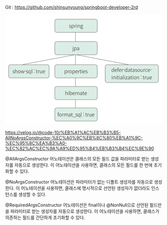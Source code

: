 Git : https://github.com/shinsunyoung/springboot-developer-2rd


![img.png](readmeImg/img.png)

https://velog.io/@code-10/%EB%A1%AC%EB%B3%B5-AllNoArgsConstructor-%EC%A0%9C%EB%8C%80%EB%A1%9C-%EC%95%8C%EA%B3%A0-%EC%82%AC%EC%9A%A9%ED%95%B4%EB%B3%B4%EC%9E%90


@AllArgsConstructor 
어노테이션은 클래스의 모든 필드 값을 파라미터로 받는 생성자를 자동으로 생성한다. 
이 어노테이션을 사용하면, 클래스의 모든 필드를 한 번에 초기화할 수 있다.

@NoArgsConstructor 
어노테이션은 파라미터가 없는 디폴트 생성자를 자동으로 생성한다. 
이 어노테이션을 사용하면, 클래스에 명시적으로 선언된 생성자가 없더라도 인스턴스를 생성할 수 있다.

@RequiredArgsConstructor 
어노테이션은 final이나 @NonNull으로 선언된 필드만을 파라미터로 받는 생성자를 자동으로 생성한다. 
이 어노테이션을 사용하면, 클래스가 의존하는 필드를 간단하게 초기화할 수 있다.
